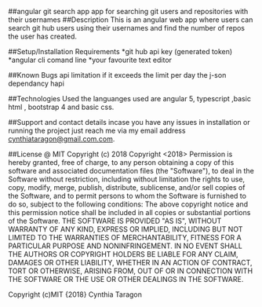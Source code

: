 ##angular git search app
app for searching git users and repositories with their usernames
##Description
This is an angular web app where users can search git hub users using their usernames and find the number of repos the user has created.

##Setup/Installation Requirements
*git hub api key (generated token)
*angular cli comand line
*your favourite text editor


##Known Bugs
api limitation if it exceeds the limit per day
the j-son dependancy hapi


##Technologies Used
the languanges used are angular 5, typescript ,basic html , bootstrap 4 and basic css.

##Support and contact details
incase you have any issues in installation or running the project just reach me via my email address cynthiataragon@gmail.com.com.

##License
@ MIT Copyright (c) 2018 Copyright <2018> Permission is hereby granted, free of charge, to any person obtaining a copy of this software and associated documentation files (the "Software"), to deal in the Software without restriction, including without limitation the rights to use, copy, modify, merge, publish, distribute, sublicense, and/or sell copies of the Software, and to permit persons to whom the Software is furnished to do so, subject to the following conditions: The above copyright notice and this permission notice shall be included in all copies or substantial portions of the Software. THE SOFTWARE IS PROVIDED "AS IS", WITHOUT WARRANTY OF ANY KIND, EXPRESS OR IMPLIED, INCLUDING BUT NOT LIMITED TO THE WARRANTIES OF MERCHANTABILITY, FITNESS FOR A PARTICULAR PURPOSE AND NONINFRINGEMENT. IN NO EVENT SHALL THE AUTHORS OR COPYRIGHT HOLDERS BE LIABLE FOR ANY CLAIM, DAMAGES OR OTHER LIABILITY, WHETHER IN AN ACTION OF CONTRACT, TORT OR OTHERWISE, ARISING FROM, OUT OF OR IN CONNECTION WITH THE SOFTWARE OR THE USE OR OTHER DEALINGS IN THE SOFTWARE.

Copyright (c)MIT {2018} Cynthia Taragon
